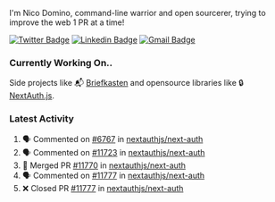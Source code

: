 
I'm Nico Domino, command-line warrior and open sourcerer, trying to improve the web 1 PR at a time!

[![Twitter Badge](https://img.shields.io/badge/-@ndom91-1ca0f1?style=flat-square&labelColor=1ca0f1&logo=twitter&logoColor=white&link=https://twitter.com/ndom91)](https://twitter.com/ndom91) [![Linkedin Badge](https://img.shields.io/badge/-ndom91-blue?style=flat-square&logo=Linkedin&logoColor=white&link=https://www.linkedin.com/in/ndom91/)](https://www.linkedin.com/in/ndom91/) [![Gmail Badge](https://img.shields.io/badge/-yo@ndo.dev-c14438?style=flat-square&logo=mail.ru&logoColor=white&link=mailto:yo@ndo.dev)](mailto:yo@ndo.dev)

### Currently Working On..

Side projects like 📬 [Briefkasten](https://briefkastenhq.com) and opensource libraries like 🔒 [NextAuth.js](https://github.com/nextauthjs/next-auth).

<!--START_SECTION_PROFILE_VIEWS:readme-info-->
<!--END_SECTION_PROFILE_VIEWS:readme-info-->

<!--START_SECTION_DAILY_COMMIT:readme-info-->
<!--END_SECTION_DAILY_COMMIT:readme-info-->

<!--START_SECTION_WEEKLY_COMMIT:readme-info-->
<!--END_SECTION_WEEKLY_COMMIT:readme-info-->

### Latest Activity

<!--START_SECTION:activity-->
1. 🗣 Commented on [#6767](https://github.com/nextauthjs/next-auth/pull/6767#issuecomment-2335133645) in [nextauthjs/next-auth](https://github.com/nextauthjs/next-auth)
2. 🗣 Commented on [#11723](https://github.com/nextauthjs/next-auth/pull/11723#issuecomment-2334632283) in [nextauthjs/next-auth](https://github.com/nextauthjs/next-auth)
3. 🎉 Merged PR [#11770](https://github.com/nextauthjs/next-auth/pull/11770) in [nextauthjs/next-auth](https://github.com/nextauthjs/next-auth)
4. 🗣 Commented on [#11777](https://github.com/nextauthjs/next-auth/pull/11777#issuecomment-2334618965) in [nextauthjs/next-auth](https://github.com/nextauthjs/next-auth)
5. ❌ Closed PR [#11777](https://github.com/nextauthjs/next-auth/pull/11777) in [nextauthjs/next-auth](https://github.com/nextauthjs/next-auth)
<!--END_SECTION:activity-->

